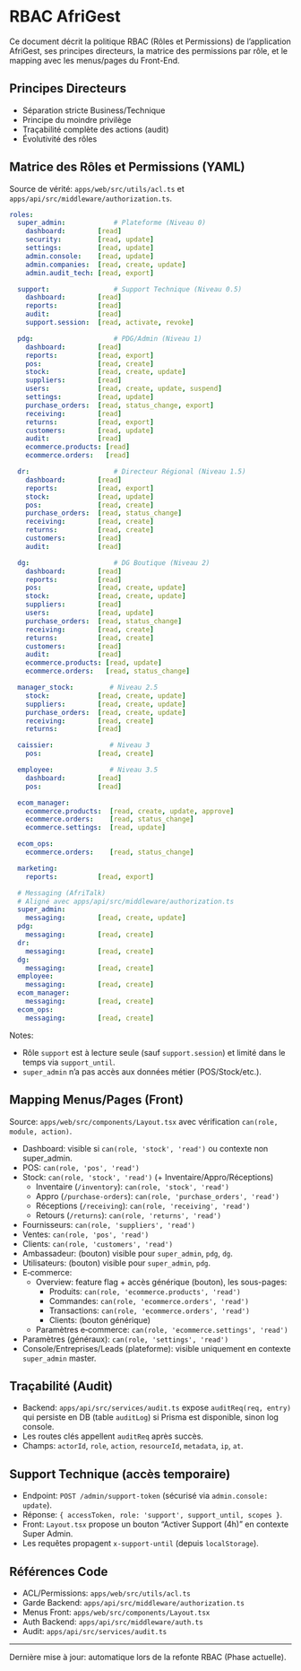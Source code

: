 # RBAC AfriGest

Ce document décrit la politique RBAC (Rôles et Permissions) de l’application AfriGest, ses principes directeurs, la matrice des permissions par rôle, et le mapping avec les menus/pages du Front-End.

## Principes Directeurs

- Séparation stricte Business/Technique
- Principe du moindre privilège
- Traçabilité complète des actions (audit)
- Évolutivité des rôles

## Matrice des Rôles et Permissions (YAML)

Source de vérité: `apps/web/src/utils/acl.ts` et `apps/api/src/middleware/authorization.ts`.

```yaml
roles:
  super_admin:            # Plateforme (Niveau 0)
    dashboard:        [read]
    security:         [read, update]
    settings:         [read, update]
    admin.console:    [read, update]
    admin.companies:  [read, create, update]
    admin.audit_tech: [read, export]

  support:                # Support Technique (Niveau 0.5)
    dashboard:        [read]
    reports:          [read]
    audit:            [read]
    support.session:  [read, activate, revoke]

  pdg:                    # PDG/Admin (Niveau 1)
    dashboard:        [read]
    reports:          [read, export]
    pos:              [read, create]
    stock:            [read, create, update]
    suppliers:        [read]
    users:            [read, create, update, suspend]
    settings:         [read, update]
    purchase_orders:  [read, status_change, export]
    receiving:        [read]
    returns:          [read, export]
    customers:        [read, update]
    audit:            [read]
    ecommerce.products: [read]
    ecommerce.orders:   [read]

  dr:                     # Directeur Régional (Niveau 1.5)
    dashboard:        [read]
    reports:          [read, export]
    stock:            [read, update]
    pos:              [read, create]
    purchase_orders:  [read, status_change]
    receiving:        [read, create]
    returns:          [read, create]
    customers:        [read]
    audit:            [read]

  dg:                     # DG Boutique (Niveau 2)
    dashboard:        [read]
    reports:          [read]
    pos:              [read, create, update]
    stock:            [read, create, update]
    suppliers:        [read]
    users:            [read, update]
    purchase_orders:  [read, status_change]
    receiving:        [read, create]
    returns:          [read, create]
    customers:        [read]
    audit:            [read]
    ecommerce.products: [read, update]
    ecommerce.orders:   [read, status_change]

  manager_stock:         # Niveau 2.5
    stock:            [read, create, update]
    suppliers:        [read, create, update]
    purchase_orders:  [read, create, update]
    receiving:        [read, create]
    returns:          [read]

  caissier:              # Niveau 3
    pos:              [read, create]

  employee:              # Niveau 3.5
    dashboard:        [read]
    pos:              [read]

  ecom_manager:
    ecommerce.products:  [read, create, update, approve]
    ecommerce.orders:    [read, status_change]
    ecommerce.settings:  [read, update]

  ecom_ops:
    ecommerce.orders:    [read, status_change]

  marketing:
    reports:          [read, export]

  # Messaging (AfriTalk)
  # Aligné avec apps/api/src/middleware/authorization.ts
  super_admin:
    messaging:        [read, create, update]
  pdg:
    messaging:        [read, create]
  dr:
    messaging:        [read, create]
  dg:
    messaging:        [read, create]
  employee:
    messaging:        [read, create]
  ecom_manager:
    messaging:        [read, create]
  ecom_ops:
    messaging:        [read, create]
```

Notes:
- Rôle `support` est à lecture seule (sauf `support.session`) et limité dans le temps via `support_until`.
- `super_admin` n’a pas accès aux données métier (POS/Stock/etc.).

## Mapping Menus/Pages (Front)

Source: `apps/web/src/components/Layout.tsx` avec vérification `can(role, module, action)`.

- Dashboard: visible si `can(role, 'stock', 'read')` ou contexte non super_admin.
- POS: `can(role, 'pos', 'read')`
- Stock: `can(role, 'stock', 'read')` (+ Inventaire/Appro/Réceptions)
  - Inventaire (`/inventory`): `can(role, 'stock', 'read')`
  - Appro (`/purchase-orders`): `can(role, 'purchase_orders', 'read')`
  - Réceptions (`/receiving`): `can(role, 'receiving', 'read')`
  - Retours (`/returns`): `can(role, 'returns', 'read')`
- Fournisseurs: `can(role, 'suppliers', 'read')`
- Ventes: `can(role, 'pos', 'read')`
- Clients: `can(role, 'customers', 'read')`
- Ambassadeur: (bouton) visible pour `super_admin`, `pdg`, `dg`.
- Utilisateurs: (bouton) visible pour `super_admin`, `pdg`.
- E‑commerce:
  - Overview: feature flag + accès générique (bouton), les sous-pages:
    - Produits: `can(role, 'ecommerce.products', 'read')`
    - Commandes: `can(role, 'ecommerce.orders', 'read')`
    - Transactions: `can(role, 'ecommerce.orders', 'read')`
    - Clients: (bouton générique)
  - Paramètres e‑commerce: `can(role, 'ecommerce.settings', 'read')`
- Paramètres (généraux): `can(role, 'settings', 'read')`
- Console/Entreprises/Leads (plateforme): visible uniquement en contexte `super_admin` master.

## Traçabilité (Audit)

- Backend: `apps/api/src/services/audit.ts` expose `auditReq(req, entry)` qui persiste en DB (table `auditLog`) si Prisma est disponible, sinon log console.
- Les routes clés appellent `auditReq` après succès.
- Champs: `actorId`, `role`, `action`, `resourceId`, `metadata`, `ip`, `at`.

## Support Technique (accès temporaire)

- Endpoint: `POST /admin/support-token` (sécurisé via `admin.console: update`).
- Réponse: `{ accessToken, role: 'support', support_until, scopes }`.
- Front: `Layout.tsx` propose un bouton “Activer Support (4h)” en contexte Super Admin.
- Les requêtes propagent `x-support-until` (depuis `localStorage`).

## Références Code

- ACL/Permissions: `apps/web/src/utils/acl.ts`
- Garde Backend: `apps/api/src/middleware/authorization.ts`
- Menus Front: `apps/web/src/components/Layout.tsx`
- Auth Backend: `apps/api/src/middleware/auth.ts`
- Audit: `apps/api/src/services/audit.ts`

---

Dernière mise à jour: automatique lors de la refonte RBAC (Phase actuelle).
